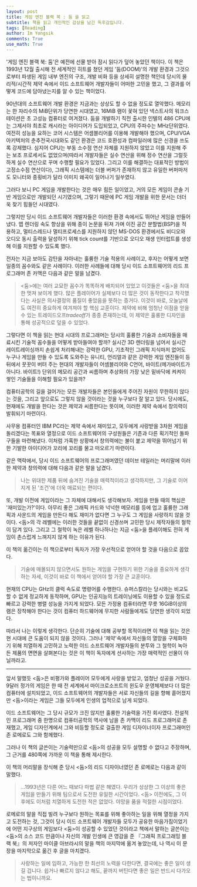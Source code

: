 ```yaml
---
layout: post
title: 게임 엔진 블랙 북 : 둠 을 읽고
subtitle: 책을 읽고 개인적인 감상을 남긴 독후감입니다.
tags: [Reading]
author: Im Yongsik
comments: True
use_math: True 
---
```


'게임 엔진 블랙 북: 둠'은 예전에 선물 받아 잠시 읽다가 덮어 놓았던 책이다. 이 책은 1993년 12월 출시해 전 세계적인 히트를 쳤던 게임 '둠(DOOM)'의 개발 환경과 그것으로부터 파생된 게임 내부 엔진의 구조, 개발 비화 등을 상세히 설명한 책인데 당시의 물리적/시간적 제약 속에서 이드 소프트웨어 개발자들이 어떠한 고민을 했고, 그 결과를 어떻게 코드에 담아냈는지를 알 수 있는 책이었다.

90년대의 소프트웨어 개발 환경은 지금과는 상상도 할 수 없을 정도로 열악했다. 메모리는 한 자리수의 MiB단위가 당연한 시대였고, 16MiB 램이 꽃혀 있던 넥스트사의 워크스테이션은 초 고성능 컴퓨터로 여겨졌다. 둠을 개발하기 직전 출시한 인텔의 486 CPU에는 그제서야 최초로 캐시라는 아이디어가 도입되었고, CPU의 주파수는 MHz단위였다. 여전히 성능을 요하는 코어 시스템은 어셈블리어를 이용해 개발해야 했으며, CPU/VGA 아키텍처의 춘추전국시대와도 같던 환경은 코드 호환성과 컴파일러에 많은 신경을 쓰도록 강제했다. 심지어 CPU는 부동 소수점 연산 자체를 지원하지 않았고 이를 지원해 주는 보조 프로세서도 없었으며(따라서 개발자들은 실수 연산을 위해 정수 연산을 그럴듯하게 실수 연산으로 꾸며 수행할 필요가 있었다. 그리고 이를 해결하는 대표적인 방법이 고정소수점 연산이다), 그래픽 시스템에는 더블 버퍼가 존재하지 않고 유일한 버퍼마저도 모니터와 종횡비가 달라 이미지 왜곡이 일어나기 일쑤였다.

그러다 보니 PC 게임을 개발한다는 것은 매우 힘든 일이었고, 거의 모든 게임이 콘솔 기반 게임으로만 개발되던 시기였으며, 그렇기 때문에 PC 게임 개발을 위한 문서는 더더욱 찾기 힘들던 시대였다.

그렇지만 당시 이드 소프트웨어 개발자들은 이러한 환경 속에서도 뛰어난 게임을 만들어 냈다. 맵 렌더링 속도 향상을 위해 종이 논문을 뒤져 가며 이진 공간 분할법(BSP)을 적용하고, 멀티스레드나 멀티프로세스를 지원하지 않던 MS-DOS 환경에서도 비디오와 오디오 동시 출력을 달성하기 위해 tick count를 기반으로 오디오 재생 인터럽트를 생성해 이를 지원할 수 있도록 했다. 

전자는 지금 보아도 감탄을 자아내는 훌륭한 기술 적용의 사례이고, 후자는 어떻게 보면 일종의 꼼수와도 같은 사례이다. 이러한 사례들에 대해 당시 이드 소프트웨어의 리드 프로그래머 존 카맥은 다음과 같은 말을 남겼다.

> <둠>에는 여러 교묘한 꼼수가 똑똑하게 배치되어 있었고 이것들은 <둠>을 최대한 멋져 보이게 했다. 많은 플레이어가 실제보다 더 많은 것이 동작한다고 착각했다는 사실은 의사결정의 품질이 좋았음을 뜻하는 증거다. 이것이 바로, 오늘날에도 여전히 중요하게 여겨져야 할 핵심 교훈이다. 제약에 비해 엄청난 이점을 얻을 수 있는 트레이드오프*tradeoff*가 종종 존재하는데, 이 제약은 훌륭한 디자인을 통해 성공적으로 덮을 수 있었다.

그렇다면 이 책을 읽는 현대 시대의 프로그래머는 당시의 훌륭한 기술과 소비자들을 매료시킨 기술적 꼼수들을 어떻게 받아들여야 할까? 실시간 3D 렌더링을 넘어서 실시간 레이트레이싱까지 손쉽게 처리해내는 강력한 GPU, 기초적인 그래픽 지식마저 없어도 누구나 게임을 만들 수 있도록 도와주는 유니티, 언리얼과 같은 강력한 게임 엔진들이 등 뒤에서 꿋꿋이 버텨 주는 현대의 개발자들이 어셈블리어와 C언어, 바이트(메가바이트가 아니다. 바이트!) 단위의 메모리 공간과 씨름하며 추상화의 가장 낮은 밑바닥에 켜켜이 쌓인 기술들을 이해할 필요가 있을까? 

컴퓨터공학의 길을 걸어가는 모든 개발자들은 본인들에게 주어진 자원이 무한하지 않다는 것을, 그리고 앞으로도 그렇지 않을 것이라는 것을 누구보다 잘 알고 있다. 당시에도, 현재에도 개발을 한다는 것은 제약과 씨름한다는 뜻이며, 이러한 제약 속에서 창의력이 발휘되기 마련이다.

사무용 컴퓨터인 IBM PC라는 제약 속에서 재미있고, 모두에게 사랑받을 3차원 게임을 돌리겠다는 목표와 열정으로 이드 소프트웨어의 구성원들은 기존과 다른 획기적인 돌파구들을 마련해냈다. 이처럼 가혹한 상황에서 창의력에는 불이 붙고 제약을 뛰어넘기 위한 기발한 아이디어가 꼬리에 꼬리를 물고 떠오르기 마련이다.

같은 맥락에서, 당시 이드 소프트웨어의 프로그래머였던 데이브 테일러는 머리말에 이러한 제약과 창의력에 대해 다음과 같은 말을 남겼다.

> 나는 위대한 제품 뒤에 숨겨진 기술을 매력적이라고 생각하지만, 그 기술로 이어지게 된 '조건'에 더욱 매료되는 편이다.

또, 개발 이전에 게임이라는 그 자체에 대해서도 생각해보자. 게임을 만들 때의 핵심은 '재미있는가?'이다. 아무리 좋은 그래픽 카드와 넉넉한 메모리를 등에 업고 훌륭한 그래픽과 사운드의 게임을 만든다 해도 재미가 없다면 그 누구도 그 게임을 사랑하지 않을 것이다. <둠>의 각 레벨에는 이러한 것들을 끝없이 신경쓰며 고민한 당시 제작자들의 철학이 담겨 있다. 그리고 그 철학이 녹은 레벨 하나하나는 지금 <둠>을 플레이해도 전혀 게임이 촌스럽게 느껴지지 않게 하는 이유가 된다.

이 책의 옮긴이는 이 책으로부터 독자가 가장 우선적으로 얻어야 할 것을 다음으로 꼽았다.

> 기술에 매몰되지 않으면서도 원하는 게임을 구현하기 위한 기술을 중요하게 생각하는 자세, 이것이 바로 이 책에서 얻어야 할 가장 큰 교훈이다.

현재의 CPU는 GHz의 클럭 속도로 명령어를 수행한다. 슈퍼스칼라는 당시와는 비교도 할 수 없게 정교하게 동작하며, GPU는 인공지능의 트레이닝에도 이용할 수 있을 정도로 빠르고 강력한 병렬 성능을 가지게 되었다. 모든 가정용 컴퓨터라면 무릇 16GiB이상의 램은 장착해야 한다는 것이 컴퓨터 하드웨어에 무지한 사람들에게도 당연한 생각이 되었다.

따라서 나는 이렇게 생각한다. 단순히 기술에 대해 공부할 목적이라면 이 책을 읽는 것은 현 시대에 큰 도움이 되지 않을 것이다. 그러나 '제약'속에서 자신들의 열망을 구체화하기 위해 치열하게 고민하고 노력한 이드 소프트웨어 개발자들의 분투와 그 철학이 녹아든 제품의 면면을 살펴본다는 것은 이 책이 독자에게 선사하는 가장 매력적인 선물이 아닐까라고.



---



앞서 말했듯 <둠>은 비평가와 플레이어 모두에게 사랑을 받았고, 엄청난 성공을 거뒀다. 9달러 정가의 게임은 한 때 전 세계에서 마이크로소프트의 윈도우 운영체제보다 더 많은 컴퓨터에 설치되었고, 이드 소프트웨어의 개발자들은 서로 자신들의 길을 향해 흩어졌지만 <둠>이라는 게임은 그들 모두에게 인생의 업적으로 남게 되었다.

이드 소프트웨어는 그 당시 규모가 크진 않지만 훌륭한 기술력을 가진 회사였다. 전설적인 프로그래머 중 한명으로 컴퓨터공학의 역사에 남을 존 카맥이 리드 프로그래머로 존재했고, 게임 디자인계에서 그와 비등할 정도로 걸출한 게임 디자이너이자 프로그래머인 존 로메로도 그와 함께했다.

그러나 이 책의 글쓴이는 기술력만으로 <둠>의 성공을 모두 설명할 수 없다고 주장하며, 그 근거를 480쪽에 가까운 이 책을 통해 제시한다. 

이 책의 머리말을 장식해 준 당시 <둠>의 리드 디자이너였던 존 로메로는 다음과 같이 말했다.

> ...1993년은 다른 어느 때보다 마법 같은 해였다. 우리가 상상한 그 이상의 좋은 게임을 만들기 위해 팀으로서 도전한 유일한 시간이었다. <둠> 이전에도, 그 이후에도 이처럼 치열하게 도전한 적은 없었다. 야망을 품을 적절한 시점이었다.

로메로의 말을 직접 빌려 누구보다 원하는 목표를 위해 좋아하는 일을 위해 열정을 가지고 도전하는 것, 그것이 당시 이드 소프트웨어 개발자들 모두가 공유한 마음가짐이었기에 어떤 지구상의 게임보다 <둠>이 성공할 수 있었던 것이라고 책에서 말하는 글쓴이는 <둠>의 소스 코드 만큼이나 자신의 개발 인생에 큰 영감을 준 『그래픽 프로그래밍 블랙 북』의 저자인 마이클 아브라시의 말을 책의 마지막에 옮겨 놓았는데, 나 역시 이 문장을 마지막으로 옮긴 후 글을 마치겠다.

> 사랑하는 일에 임하고, 가능한 한 최선의 노력을 다한다면, 결국에는 좋은 일이 생길 겁니다. 쉽거나 빠르지 않다고 해도, 끝까지 버틴다면 좋은 일은 반드시 다가오는 법이니까요.

